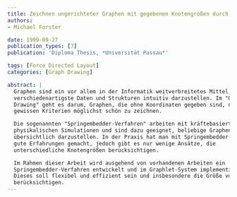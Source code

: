 ```yaml
---
title: Zeichnen ungerichteter Graphen mit gegebenen Knotengrößen durch ein Springembedder-Verfahren
authors:
- Michael Forster

date: 1999-09-27
publication_types: [7]
publication: 'Diploma Thesis, *Universität Passau*'

tags: [Force Directed Layout]
categories: [Graph Drawing]

abstract: |
  Graphen sind ein vor allem in der Informatik weitverbreitetes Mittel, um
  verschiedenartigste Daten und Strukturen intuitiv darzustellen. Im "Graph
  Drawing" geht es darum, Graphen, die ohne Koordinaten gegeben sind, nach
  gewissen Kriterien möglichst schön zu zeichnen.

  Die sogenannten "Springembedder-Verfahren" arbeiten mit kräftebasierten
  physikalischen Simulationen und sind dazu geeignet, beliebige Graphen
  übersichtlich darzustellen. In der Praxis hat man mit Springembedder-Verfahren
  gute Erfahrungen gemacht, jedoch gibt es nur wenige Ansätze, die
  unterschiedliche Knotengrößen berücksichtigen.

  Im Rahmen dieser Arbeit wird ausgehend von vorhandenen Arbeiten ein
  Springembedder-Verfahren entwickelt und im Graphlet-System implementiert.
  Dieses soll flexibel und effizient sein und insbesondere die Größe von Knoten
  berücksichtigen.
---
```

